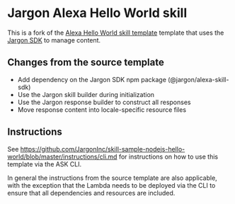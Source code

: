 # Jargon Alexa Hello World skill

This is a fork of the [Alexa Hello World skill template](https://github.com/alexa/skill-sample-nodejs-hello-world#readme) template that uses the [Jargon SDK](https://github.com/JargonInc/jargon-sdk-nodejs/tree/master/packages/alexa-skill-sdk#readme) to manage content.

## Changes from the source template
* Add dependency on the Jargon SDK npm package (@jargon/alexa-skill-sdk)
* Use the Jargon skill builder during initialization
* Use the Jargon response builder to construct all responses
* Move response content into locale-specific resource files

## Instructions

See https://github.com/JargonInc/skill-sample-nodejs-hello-world/blob/master/instructions/cli.md for instructions on how to use this template via the ASK CLI.

In general the instructions from the source template are also applicable, with the exception that the Lambda needs to be deployed via the CLI to ensure that all dependencies and resources are included.